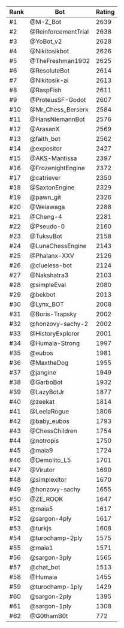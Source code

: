 Rank|Bot|Rating
---|---|---
#1|@M-Z_Bot|2639
#2|@ReinforcementTrial|2638
#3|@YoBot_v2|2628
#4|@Nikitosikbot|2626
#5|@TheFreshman1902|2625
#6|@ResoluteBot|2614
#7|@Nikitosik-ai|2613
#8|@RaspFish|2611
#9|@ProteusSF-Godot|2607
#10|@Mr_Chess_Berserk|2584
#11|@HansNiemannBot|2576
#12|@ArasanX|2569
#13|@faith_bot|2562
#14|@expositor|2427
#15|@AKS-Mantissa|2397
#16|@FrozenightEngine|2372
#17|@catriever|2350
#18|@SaxtonEngine|2329
#19|@pawn_git|2326
#20|@Weiawaga|2288
#21|@Cheng-4|2281
#22|@Pseudo-0|2160
#23|@TuksuBot|2158
#24|@LunaChessEngine|2143
#25|@Phalanx-XXV|2126
#26|@clueless-bot|2124
#27|@Nakshatra3|2103
#28|@simpleEval|2080
#29|@bekbot|2013
#30|@Lynx_BOT|2008
#31|@Boris-Trapsky|2002
#32|@honzovy-sachy-2|2002
#33|@HistoryExplorer|2001
#34|@Humaia-Strong|1997
#35|@eubos|1981
#36|@MaxtheDog|1955
#37|@jangine|1949
#38|@GarboBot|1932
#39|@LazyBotJr|1877
#40|@zeekat|1814
#41|@LeelaRogue|1806
#42|@baby_eubos|1793
#43|@ChessChildren|1754
#44|@notropis|1750
#45|@maia9|1724
#46|@Demolito_L5|1701
#47|@Virutor|1690
#48|@simplexitor|1670
#49|@honzovy-sachy|1655
#50|@ZE_ROOK|1647
#51|@maia5|1617
#52|@sargon-4ply|1617
#53|@turkjs|1608
#54|@turochamp-2ply|1575
#55|@maia1|1571
#56|@sargon-3ply|1565
#57|@chat_bot|1513
#58|@Humaia|1455
#59|@turochamp-1ply|1429
#60|@sargon-2ply|1395
#61|@sargon-1ply|1308
#62|@G0thamB0t|772
